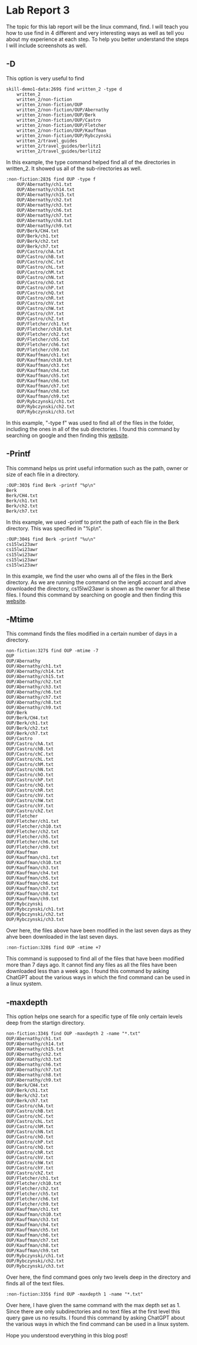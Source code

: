 # Lab Report 3
The topic for this lab report will be the linux command, find. I will teach you how to use find in 4 different and very interesting ways as well as tell you about my experience at each step. To help you better understand the steps I will include screenshots as well.
## -D
This option is very useful to find 
```
skill-demo1-data:269$ find written_2 -type d
    written_2
    written_2/non-fiction
    written_2/non-fiction/OUP
    written_2/non-fiction/OUP/Abernathy
    written_2/non-fiction/OUP/Berk
    written_2/non-fiction/OUP/Castro
    written_2/non-fiction/OUP/Fletcher
    written_2/non-fiction/OUP/Kauffman
    written_2/non-fiction/OUP/Rybczynski
    written_2/travel_guides
    written_2/travel_guides/berlitz1
    written_2/travel_guides/berlitz2
```
In this example, the type command helped find all of the directories in written_2. It showed us all of the sub-rirectories as well.
```
:non-fiction:283$ find OUP -type f    
    OUP/Abernathy/ch1.txt
    OUP/Abernathy/ch14.txt
    OUP/Abernathy/ch15.txt
    OUP/Abernathy/ch2.txt
    OUP/Abernathy/ch3.txt
    OUP/Abernathy/ch6.txt
    OUP/Abernathy/ch7.txt
    OUP/Abernathy/ch8.txt
    OUP/Abernathy/ch9.txt
    OUP/Berk/CH4.txt
    OUP/Berk/ch1.txt
    OUP/Berk/ch2.txt
    OUP/Berk/ch7.txt
    OUP/Castro/chA.txt
    OUP/Castro/chB.txt
    OUP/Castro/chC.txt
    OUP/Castro/chL.txt
    OUP/Castro/chM.txt
    OUP/Castro/chN.txt
    OUP/Castro/chO.txt
    OUP/Castro/chP.txt
    OUP/Castro/chQ.txt
    OUP/Castro/chR.txt
    OUP/Castro/chV.txt
    OUP/Castro/chW.txt
    OUP/Castro/chY.txt
    OUP/Castro/chZ.txt
    OUP/Fletcher/ch1.txt
    OUP/Fletcher/ch10.txt
    OUP/Fletcher/ch2.txt
    OUP/Fletcher/ch5.txt
    OUP/Fletcher/ch6.txt
    OUP/Fletcher/ch9.txt
    OUP/Kauffman/ch1.txt
    OUP/Kauffman/ch10.txt
    OUP/Kauffman/ch3.txt
    OUP/Kauffman/ch4.txt
    OUP/Kauffman/ch5.txt
    OUP/Kauffman/ch6.txt
    OUP/Kauffman/ch7.txt
    OUP/Kauffman/ch8.txt
    OUP/Kauffman/ch9.txt
    OUP/Rybczynski/ch1.txt
    OUP/Rybczynski/ch2.txt
    OUP/Rybczynski/ch3.txt
```
In this example, "-type f" was used to find all of the files in the folder, including the ones in all of the sub directories. 
I found this command by searching on google and then finding this [website](https://www.computerhope.com/unix/ufind.htm).
## -Printf
This command helps us print useful information such as the path, owner or size of each file in a directory.
```
:OUP:303$ find Berk -printf "%p\n"
Berk
Berk/CH4.txt
Berk/ch1.txt
Berk/ch2.txt
Berk/ch7.txt
```
In this example, we used -printf to print the path of each file in the Berk directory. This was specified in "%p\n". 
```
:OUP:304$ find Berk -printf "%u\n"
cs15lwi23awr
cs15lwi23awr
cs15lwi23awr
cs15lwi23awr
cs15lwi23awr
```
In this example, we find the user who owns all of the files in the Berk directory. As we are running the command on the ieng6 account and ahve downloaded the directory, cs15lwi23awr is shown as the owner for all these files. 
I found this command by searching on google and then finding this [website](https://www.computerhope.com/unix/ufind.htm).

##  -Mtime 
This command finds the files modified in a certain number of days in a directory.
```
non-fiction:327$ find OUP -mtime -7              
OUP
OUP/Abernathy
OUP/Abernathy/ch1.txt
OUP/Abernathy/ch14.txt
OUP/Abernathy/ch15.txt
OUP/Abernathy/ch2.txt
OUP/Abernathy/ch3.txt
OUP/Abernathy/ch6.txt
OUP/Abernathy/ch7.txt
OUP/Abernathy/ch8.txt
OUP/Abernathy/ch9.txt
OUP/Berk
OUP/Berk/CH4.txt
OUP/Berk/ch1.txt
OUP/Berk/ch2.txt
OUP/Berk/ch7.txt
OUP/Castro
OUP/Castro/chA.txt
OUP/Castro/chB.txt
OUP/Castro/chC.txt
OUP/Castro/chL.txt
OUP/Castro/chM.txt
OUP/Castro/chN.txt
OUP/Castro/chO.txt
OUP/Castro/chP.txt
OUP/Castro/chQ.txt
OUP/Castro/chR.txt
OUP/Castro/chV.txt
OUP/Castro/chW.txt
OUP/Castro/chY.txt
OUP/Castro/chZ.txt
OUP/Fletcher
OUP/Fletcher/ch1.txt
OUP/Fletcher/ch10.txt
OUP/Fletcher/ch2.txt
OUP/Fletcher/ch5.txt
OUP/Fletcher/ch6.txt
OUP/Fletcher/ch9.txt
OUP/Kauffman
OUP/Kauffman/ch1.txt
OUP/Kauffman/ch10.txt
OUP/Kauffman/ch3.txt
OUP/Kauffman/ch4.txt
OUP/Kauffman/ch5.txt
OUP/Kauffman/ch6.txt
OUP/Kauffman/ch7.txt
OUP/Kauffman/ch8.txt
OUP/Kauffman/ch9.txt
OUP/Rybczynski
OUP/Rybczynski/ch1.txt
OUP/Rybczynski/ch2.txt
OUP/Rybczynski/ch3.txt
```
Over here, the files above have been modified in the last seven days as they ahve been downloaded in the last seven days. 
```
:non-fiction:328$ find OUP -mtime +7

```
This command is supposed to find all of the files that have been modified more than 7 days ago. It cannot find any files as all the files have been downloaded less than a week ago. 
I found this command by asking ChatGPT about the various ways in which the find command can be used in a linux system. 

## -maxdepth
This option helps one search for a specific type of file only certain levels deep from the startign directory.
```
non-fiction:334$ find OUP -maxdepth 2 -name "*.txt"
OUP/Abernathy/ch1.txt
OUP/Abernathy/ch14.txt
OUP/Abernathy/ch15.txt
OUP/Abernathy/ch2.txt
OUP/Abernathy/ch3.txt
OUP/Abernathy/ch6.txt
OUP/Abernathy/ch7.txt
OUP/Abernathy/ch8.txt
OUP/Abernathy/ch9.txt
OUP/Berk/CH4.txt
OUP/Berk/ch1.txt
OUP/Berk/ch2.txt
OUP/Berk/ch7.txt
OUP/Castro/chA.txt
OUP/Castro/chB.txt
OUP/Castro/chC.txt
OUP/Castro/chL.txt
OUP/Castro/chM.txt
OUP/Castro/chN.txt
OUP/Castro/chO.txt
OUP/Castro/chP.txt
OUP/Castro/chQ.txt
OUP/Castro/chR.txt
OUP/Castro/chV.txt
OUP/Castro/chW.txt
OUP/Castro/chY.txt
OUP/Castro/chZ.txt
OUP/Fletcher/ch1.txt
OUP/Fletcher/ch10.txt
OUP/Fletcher/ch2.txt
OUP/Fletcher/ch5.txt
OUP/Fletcher/ch6.txt
OUP/Fletcher/ch9.txt
OUP/Kauffman/ch1.txt
OUP/Kauffman/ch10.txt
OUP/Kauffman/ch3.txt
OUP/Kauffman/ch4.txt
OUP/Kauffman/ch5.txt
OUP/Kauffman/ch6.txt
OUP/Kauffman/ch7.txt
OUP/Kauffman/ch8.txt
OUP/Kauffman/ch9.txt
OUP/Rybczynski/ch1.txt
OUP/Rybczynski/ch2.txt
OUP/Rybczynski/ch3.txt
```
Over here, the find command goes only two levels deep in the directory and finds all of the text files.

```
:non-fiction:335$ find OUP -maxdepth 1 -name "*.txt"

```
Over here, I have given the same command with the max depth set as 1. Since there are only subdirectories and no text files at the first level this query gave us no results.
I found this command by asking ChatGPT about the various ways in which the find command can be used in a linux system. 

Hope you understood everything in this blog post!


